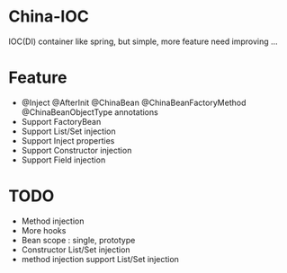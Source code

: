 China-IOC
=========

IOC(DI) container like spring, but simple, more feature need improving ...

Feature
=======
- @Inject @AfterInit @ChinaBean @ChinaBeanFactoryMethod @ChinaBeanObjectType annotations
- Support FactoryBean
- Support List/Set injection
- Support Inject properties
- Support Constructor injection
- Support Field injection


TODO
=====
- Method injection
- More hooks
- Bean scope : single, prototype
- Constructor List/Set injection
- method injection support List/Set injection
